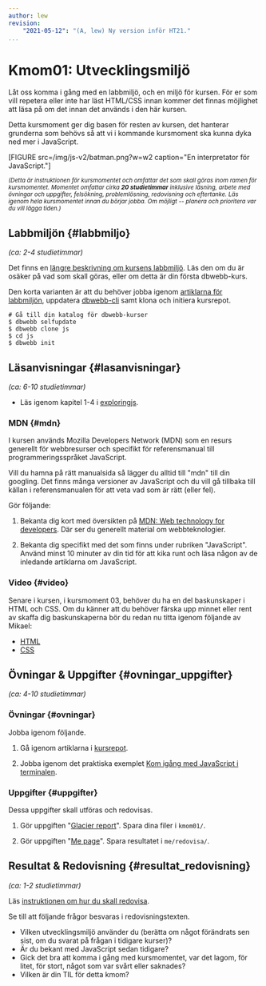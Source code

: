 ```yaml
---
author: lew
revision:
    "2021-05-12": "(A, lew) Ny version inför HT21."
...
```


Kmom01: Utvecklingsmiljö
==================================

Låt oss komma i gång med en labbmiljö, och en miljö för kursen. För er som vill repetera eller inte har läst HTML/CSS innan kommer det finnas möjlighet att läsa på om det innan det används i den här kursen.

Detta kursmoment ger dig basen för resten av kursen, det hanterar grunderna som behövs så att vi i kommande kursmoment ska kunna dyka ned mer i JavaScript.

<!--more-->

[FIGURE src=/img/js-v2/batman.png?w=w2 caption="En interpretator för JavaScript."]

<small><i>(Detta är instruktionen för kursmomentet och omfattar det som skall göras inom ramen för kursmomentet. Momentet omfattar cirka **20 studietimmar** inklusive läsning, arbete med övningar och uppgifter, felsökning, problemlösning, redovisning och eftertanke. Läs igenom hela kursmomentet innan du börjar jobba. Om möjligt -- planera och prioritera var du vill lägga tiden.)</i></small>



Labbmiljön  {#labbmiljo}
---------------------------------

*(ca: 2-4 studietimmar)*

Det finns en [längre beskrivning om kursens labbmiljö](./../installera-labbmiljo). Läs den om du är osäker på vad som skall göras, eller om detta är din första dbwebb-kurs.

Den korta varianten är att du behöver jobba igenom [artiklarna för labbmiljön](https://github.com/dbwebb-se/js-v2/blob/master/articles/environment), uppdatera [dbwebb-cli](dbwebb-cli) samt klona och initiera kursrepot.

```text
# Gå till din katalog för dbwebb-kurser
$ dbwebb selfupdate
$ dbwebb clone js
$ cd js
$ dbwebb init
```



Läsanvisningar  {#lasanvisningar}
---------------------------------

*(ca: 6-10 studietimmar)*

* Läs igenom kapitel 1-4 i [exploringjs](https://exploringjs.com/impatient-js).



### MDN {#mdn}

I kursen används Mozilla Developers Network (MDN) som en resurs generellt för webbresurser och specifikt för referensmanual till programmeringsspråket JavaScript.

Vill du hamna på rätt manualsida så lägger du alltid till "mdn" till din googling. Det finns många versioner av JavaScript och du vill gå tillbaka till källan i referensmanualen för att veta vad som är rätt (eller fel).

Gör följande:

1. Bekanta dig kort med översikten på [MDN: Web technology for developers](https://developer.mozilla.org/en-US/docs/Web). Där ser du generellt material om webbteknologier.

1. Bekanta dig specifikt med det som finns under rubriken "JavaScript". Använd minst 10 minuter av din tid för att kika runt och läsa någon av de inledande artiklarna om JavaScript.



### Video  {#video}

Senare i kursen, i kursmoment 03, behöver du ha en del baskunskaper i HTML och CSS. Om du känner att du behöver färska upp minnet eller rent av skaffa dig baskunskaperna bör du redan nu titta igenom följande av Mikael:

* [HTML](https://youtu.be/8QMveCqpegw)
* [CSS](https://youtu.be/Rzpl9mrJ05w)

<!--
1. Videoserien [Lär dig JavaScript](https://www.youtube.com/playlist?list=PLKtP9l5q3ce_YXUQlr5aAzJ406vSsmeMT) är tätt kopplat till kursmaterialet. Kika igenom serien under kursens gång. -->



Övningar & Uppgifter  {#ovningar_uppgifter}
-------------------------------------------

*(ca: 4-10 studietimmar)*



### Övningar {#ovningar}

Jobba igenom följande.

1. Gå igenom artiklarna i [kursrepot](https://github.com/dbwebb-se/js-v2/tree/master/articles/kmom01).

1. Jobba igenom det praktiska exemplet [Kom igång med JavaScript i terminalen](https://github.com/dbwebb-se/js-v2/tree/master/example/basics).



### Uppgifter {#uppgifter}

Dessa uppgifter skall utföras och redovisas.

1. Gör uppgiften "[Glacier report](https://github.com/dbwebb-se/js-v2/blob/master/assignments/kmom01/01_glacier.md)". Spara dina filer i `kmom01/`.

1. Gör uppgiften "[Me page](https://github.com/dbwebb-se/js-v2/blob/master/assignments/kmom01/02_mepage.md)". Spara resultatet i `me/redovisa/`.



Resultat & Redovisning  {#resultat_redovisning}
-----------------------------------------------

*(ca: 1-2 studietimmar)*

Läs [instruktionen om hur du skall redovisa](./../redovisa).

Se till att följande frågor besvaras i redovisningstexten.

* Vilken utvecklingsmiljö använder du (berätta om något förändrats sen sist, om du svarat på frågan i tidigare kurser)?
* Är du bekant med JavaScript sedan tidigare?
* Gick det bra att komma i gång med kursmomentet, var det lagom, för litet, för stort, något som var svårt eller saknades?
* Vilken är din TIL för detta kmom?
